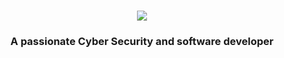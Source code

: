 <h1 align="center">
    <img src="https://readme-typing-svg.herokuapp.com/?color=red&font=Righteous&size=35&center=true&vCenter=true&width=500&height=70&duration=4000&lines=Hi+There!+👋;+I'm+Omar+Morsi!;" />
</h1>

<h3 align="center">A passionate Cyber Security and software developer</h3>
<!--
**Pop2323/Pop2323** is a ✨ _special_ ✨ repository because its `README.md` (this file) appears on your GitHub profile.

Here are some ideas to get you started:

- 🔭 I’m currently working on ...
- 🌱 I’m currently learning ...
- 👯 I’m looking to collaborate on ...
- 🤔 I’m looking for help with ...
- 💬 Ask me about ...
- 📫 How to reach me: ...
- 😄 Pronouns: ...
- ⚡ Fun fact: ...
-->

